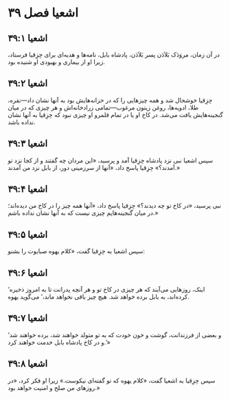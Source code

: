 # اشعیا فصل ۳۹

## اشعیا ۳۹:۱
در آن زمان، مروَدَک بَلاَدَن پسر بَلاَدَن، پادشاه بابل، نامه‌ها و هدیه‌ای برای حِزِقیا فرستاد، زیرا او از بیماری و بهبودی او شنیده بود.

## اشعیا ۳۹:۲
حِزِقیا خوشحال شد و همه چیزهایی را که در خزانه‌هایش بود به آنها نشان داد—نقره، طلا، ادویه‌ها، روغن زیتون مرغوب—تمامی زرادخانه‌اش و هر چیزی که در میان گنجینه‌هایش یافت می‌شد. در کاخ او یا در تمام قلمرو او چیزی نبود که حِزِقیا به آنها نشان نداده باشد.

## اشعیا ۳۹:۳
سپس اشعیا نبی نزد پادشاه حِزِقیا آمد و پرسید، «این مردان چه گفتند و از کجا نزد تو آمدند؟» حِزِقیا پاسخ داد، «آنها از سرزمینی دور، از بابل نزد من آمدند.»

## اشعیا ۳۹:۴
نبی پرسید، «در کاخ تو چه دیدند؟» حِزِقیا پاسخ داد، «آنها همه چیز را در کاخ من دیده‌اند؛ در میان گنجینه‌هایم چیزی نیست که به آنها نشان نداده باشم.»

## اشعیا ۳۹:۵
سپس اشعیا به حِزِقیا گفت، «کلام یهوه صبایوت را بشنو:

## اشعیا ۳۹:۶
‘اینک، روزهایی می‌آیند که هر چیزی در کاخ تو و هر آنچه پدرانت تا به امروز ذخیره کرده‌اند، به بابل برده خواهد شد. هیچ چیز باقی نخواهد ماند،’ می‌گوید یهوه.

## اشعیا ۳۹:۷
‘و بعضی از فرزندانت، گوشت و خون خودت که به تو متولد خواهند شد، برده خواهند شد و در کاخ پادشاه بابل خدمت خواهند کرد.’»

## اشعیا ۳۹:۸
سپس حِزِقیا به اشعیا گفت، «کلام یهوه که تو گفته‌ای نیکوست.» زیرا او فکر کرد، «در روزهای من صلح و امنیت خواهد بود.»
